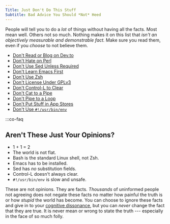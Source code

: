 ```yaml
---
Title: Just Don't Do This Stuff
Subtitle: Bad Advice You Should *Not* Heed
---
```


People will tell you to do a *lot* of things without having all the facts. Most mean well. Others not so much. Nothing makes it on this list that *isn't an objectively measurable and demonstrable fact.* Make sure you read them, even if you *choose* to not believe them.

* [Don't Read or Blog on Dev.to](./dodevto/)
* [Don't Hate on Perl](./perlhate/)
* [Don't Use Sed Unless Required](./sed/)
* [Don't Learn Emacs First](./emacs/)
* [Don't Use Zsh](./zsh/)
* [Don't License Under GPLv3](/views/gnuisdead)
* [Don't Control-L to Clear](./controll/)
* [Don't Cat to a Pipe](./catpipe/)
* [Don't Pipe to a Loop](./pipe2while/)
* [Don't Put Stuff in App Stores](./appstores/)
* [Don't Use `#!/usr/bin/env`](./env/)

:::co-faq

## Aren't These Just Your Opinions?

* 1 + 1 = 2
* The world is not flat. 
* Bash is the standard Linux shell, not Zsh.
* Emacs has to be installed.
* Sed has *no* substitution fields.
* Control-L doesn't always clear.
* `#!/usr/bin/env` is slow and unsafe.

These are not opinions. They are facts. *Thousands* of uninformed people not agreeing does not negate these facts no matter how painful the truth is or how *stupid* the world has become. You can choose to ignore these facts and give in to your [cognitive dissonance](/what/learning/cognitive/diss), but you can *never* change the fact that they are true. It is never mean or wrong to state the truth --- especially in the face of so much folly.
